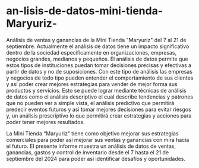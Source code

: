 # an-lisis-de-datos-mini-tienda-Maryuriz-
Análisis de ventas y ganancias de la Mini Tienda "Maryuriz" del 7 al 21 de septiembre.
Actualmente el análisis de datos tiene un impacto significativo dentro de la sociedad específicamente en organizaciones, empresas, negocios grandes, medianos y pequeños.
El análisis de datos permite que estos tipos de instituciones puedan tomar decisiones precisas y efectivas a partir de datos y no de suposiciones.
Con este tipo de análisis las empresas y negocios de todo tipo pueden entender el comportamiento de sus clientes y así poder crear mejores estrategias para vender de mejor forma sus productos y servicios.
Esto se puede lograr mediante técnicas de análisis de datos como el análisis descriptivo el cual describe tendencias y patrones que no pueden ver a simple vista, el análisis predictivo que permitirá predecir eventos futuros y así tomar mejores decisiones para evitar riesgos y, un análisis prescriptivo lo que permitirá crear estrategias y acciones para poder tener mejores resultados.

La Mini Tienda “Maryuriz” tiene como objetivo mejorar sus estrategias comerciales para poder así mejorar sus ventas y ganancias con mira hacia el futuro.
El presente informe muestra un análisis de datos de ventas, ganancias, gastos y control de inventario desde el 7 hasta el 21 de septiembre del 2024 para poder así identificar desafíos y oportunidades.

